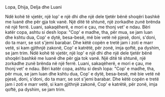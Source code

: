 Lopa, Dhija, Delja dhe Luani

Ndë kohë të vjetër,
një lop' e një dhi
dhe një dele tjetër
bënë shoqëri
bashkë me luanë
dhe për gja tok vanë.
Një ditë të shtunë,
një zorkadhe zunë
brënda në një ferrë.
Luani, sakaqëherë,
e mori e çau,
me thonj vet' e ndau.
Bëri katër copa,
ashtu si desh lopa:
"Cop' e madhe, tha, për mua,
se jam luan dhe kshtu dua,
Cop' e dytë, besa-besë,
më bie vetë në pjesë,
doni, s'doni, do ta marr,
se sot s'jemi barabar.
Dhe këtë copën e tretë
jam i zoti e marr vetë,
si kam gjithnjë zakonë,
Cop' e katrëtë, për zonë,
imja qoftë, pa dyshim,
se jam trim. Ndë kohë të vjetër,
një lop' e një dhi
dhe një dele tjetër
bënë shoqëri
bashkë me luanë
dhe për gja tok vanë.
Një ditë të shtunë,
një zorkadhe zunë
brënda në një ferrë.
Luani, sakaqëherë,
e mori e çau,
me thonj vet' e ndau.
Bëri katër copa,
ashtu si desh lopa:
"Cop' e madhe, tha, për mua,
se jam luan dhe kshtu dua,
Cop' e dytë, besa-besë,
më bie vetë në pjesë,
doni, s'doni, do ta marr,
se sot s'jemi barabar.
Dhe këtë copën e tretë
jam i zoti e marr vetë,
si kam gjithnjë zakonë,
Cop' e katrëtë, për zonë,
imja qoftë, pa dyshim,
se jam trim.